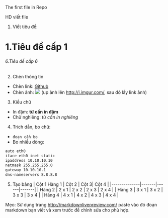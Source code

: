 The first file in Repo

HD viết file 

1. Viết tiêu đề:

# 1.Tiêu đề cấp 1
###### 6.Tiêu đề cấp 6

2. Chèn thông tin
- Chèn link: [Github](https://github.com)
- Chèn ảnh: <img src="link_anh_cua_ban"> (up ảnh lên http://i.imgur.com/, sau đó lấy link ảnh)

3. Kiểu chữ
- In đậm: **từ cần in đậm**
- Chữ nghiêng: *từ cần in nghiêng*

4. Trích dẫn, bo chữ:
- `đoạn cần bo`
- Bo nhiều dòng:
```sh
auto eth0
iface eth0 inet static
ipaddress 10.10.10.10
netmask 255.255.255.0
gateway 10.10.10.1
dns-nameservers 8.8.8.8
```

5. Tạo bảng
| Cột 1 Hàng 1 | Cột 2 | Cột 3| Cột 4 |
|--------------|-------|------|-------|
| Hàng 2 | 2 x 1 | 2 x 2 | 2 x 3 | 2 x 4 |
| Hàng 3 | 3 x 1 | 3 x 2 | 3 x 3 | 3 x 4 |
| Hàng 4 | 4 x 1 | 4 x 2 | 4 x 3 | 4 x 4 |

Mẹo: Sử dụng trang http://markdownlivepreview.com/ paste vào đó đoạn markdown bạn viết và xem trước để chỉnh sửa cho phù hợp.

